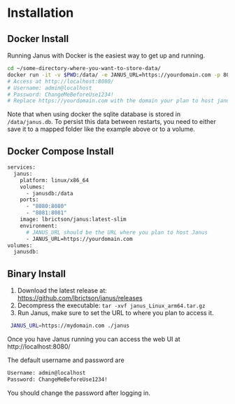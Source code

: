 # Installation

## Docker Install

Running Janus with Docker is the easiest way to get up and running.

```bash
cd ~/some-directory-where-you-want-to-store-data/
docker run -it -v $PWD:/data/ -e JANUS_URL=https://yourdomain.com -p 8080:8080 -p 8081:8081 lbrictson/janus:latest-slim
# Access at http://localhost:8080/
# Username: admin@localhost
# Password: ChangeMeBeforeUse1234!
# Replace https://yourdomain.com with the domain your plan to host janus at
```

Note that when using docker the sqlite database is stored in `/data/janus.db`.  To persist this data between
restarts, you need to either save it to a mapped folder like the example above or to a volume.

## Docker Compose Install

```dockerfile
services:
  janus:
    platform: linux/x86_64
    volumes:
      - janusdb:/data
    ports:
      - "8080:8080"
      - "8081:8081"
    image: lbrictson/janus:latest-slim
    environment:
      # JANUS_URL should be the URL where you plan to host Janus
      - JANUS_URL=https://yourdomain.com
volumes:
  janusdb:
```

## Binary Install

1. Download the latest release at: https://github.com/lbrictson/janus/releases
2. Decompress the executable: `tar -xvf janus_Linux_arm64.tar.gz`
3. Run Janus, make sure to set the URL to where you plan to access it.

```bash
 JANUS_URL=https://mydomain.com ./janus
```

Once you have Janus running you can access the web UI at http://localhost:8080/

The default username and password are
```bash
Username: admin@localhost
Password: ChangeMeBeforeUse1234!
```

You should change the password after logging in.

